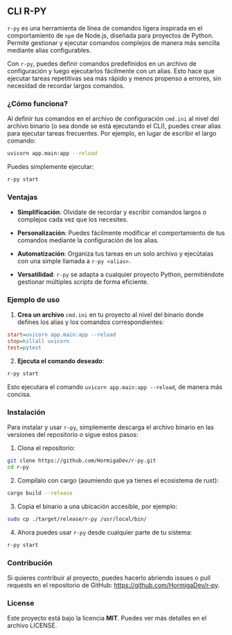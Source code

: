 ## CLI R-PY

`r-py` es una herramienta de línea de comandos ligera inspirada en el comportamiento de `npm` de Node.js, diseñada para proyectos de Python. Permite gestionar y ejecutar comandos complejos de manera más sencilla mediante alias configurables.

Con `r-py`, puedes definir comandos predefinidos en un archivo de configuración y luego ejecutarlos fácilmente con un alias. Esto hace que ejecutar tareas repetitivas sea más rápido y menos propenso a errores, sin necesidad de recordar largos comandos.

### ¿Cómo funciona?

Al definir tus comandos en el archivo de configuración `cmd.ini` al nivel del archivo binario (o sea donde se está ejecutando el CLI), puedes crear alias para ejecutar tareas frecuentes. Por ejemplo, en lugar de escribir el largo comando:

```bash
uvicorn app.main:app --reload
```

Puedes simplemente ejecutar:

```bash
r-py start
```

### Ventajas

-   **Simplificación**: Olvídate de recordar y escribir comandos largos o complejos cada vez que los necesites.

-   **Personalización**: Puedes fácilmente modificar el comportamiento de tus comandos mediante la configuración de los alias.

-   **Automatización**: Organiza tus tareas en un solo archivo y ejecútalas con una simple llamada a `r-py <alias>`.

-   **Versatilidad**: `r-py` se adapta a cualquier proyecto Python, permitiéndote gestionar múltiples scripts de forma eficiente.

### Ejemplo de uso

1. **Crea un archivo** `cmd.ini` en tu proyecto al nivel del binario donde defines los alias y los comandos correspondientes:

```ini
start=uvicorn app.main:app --reload
stop=killall uvicorn
test=pytest
```

2. **Ejecuta el comando deseado**:

```bash
r-py start
```

Esto ejecutara el comando `uvicorn app.main:app --reload`, de manera más concisa.

### Instalación

Para instalar y usar `r-py`, simplemente descarga el archivo binario en las versiones del repositorio o sigue estos pasos:

1. Clona el repositorio:

```bash
git clone https://github.com/HormigaDev/r-py.git
cd r-py
```

2. Compílalo con cargo (asumiendo que ya tienes el ecosistema de rust):

```bash
cargo build --release
```

3. Copia el binario a una ubicación accesible, por ejemplo:

```bash
sudo cp ./target/release/r-py /usr/local/bin/
```

4. Ahora puedes usar `r-py` desde cualquier parte de tu sistema:

```bash
r-py start
```

### Contribución

Si quieres contribuir al proyecto, puedes hacerlo abriendo issues o pull requests en el repositorio de GitHub: https://github.com/HormigaDev/r-py.

### License

Este proyecto está bajo la licencia **MIT**. Puedes ver más detalles en el archivo LICENSE.
